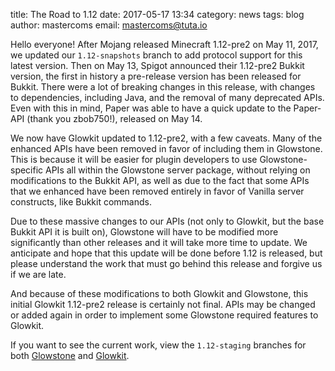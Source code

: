 title: The Road to 1.12
date: 2017-05-17 13:34
category: news
tags: blog
author: mastercoms
email: mastercoms@tuta.io

Hello everyone! After Mojang released Minecraft 1.12-pre2 on May 11, 2017, we updated our `1.12-snapshots` branch to add protocol support for this latest version. Then on May 13, Spigot announced their 1.12-pre2 Bukkit version, the first in history a pre-release version has been released for Bukkit. There were a lot of breaking changes in this release, with changes to dependencies, including Java, and the removal of many deprecated APIs. Even with this in mind, Paper was able to have a quick update to the Paper-API (thank you zbob750!), released on May 14.

We now have Glowkit updated to 1.12-pre2, with a few caveats. Many of the enhanced APIs have been removed in favor of including them in Glowstone. This is because it will be easier for plugin developers to use Glowstone-specific APIs all within the Glowstone server package, without relying on modifications to the Bukkit API, as well as due to the fact that some APIs that we enhanced have been removed entirely in favor of Vanilla server constructs, like Bukkit commands.

Due to these massive changes to our APIs (not only to Glowkit, but the base Bukkit API it is built on), Glowstone will have to be modified more significantly than other releases and it will take more time to update. We anticipate and hope that this update will be done before 1.12 is released, but please understand the work that must go behind this release and forgive us if we are late.

And because of these modifications to both Glowkit and Glowstone, this initial Glowkit 1.12-pre2 release is certainly not final. APIs may be changed or added again in order to implement some Glowstone required features to Glowkit.

If you want to see the current work, view the `1.12-staging` branches for both [Glowstone](https://github.com/GlowstoneMC/Glowstone/tree/1.12-staging) and [Glowkit](https://github.com/GlowstoneMC/Glowkit/tree/1.12-staging).
